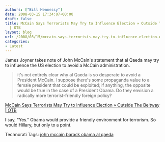 ```yaml
---
authors: ["Bill Hennessy"]
date: 2008-03-15 17:34:07+00:00
draft: false
title: McCain Says Terrorists May Try to Influence Election » Outside The Beltway
  | OTB
layout: blog
url: /2008/03/15/mccain-says-terrorists-may-try-to-influence-election-outside-the-beltway-otb/
categories:
- Latest
---
```


James Joyner takes note of John McCain's statement that al Qaeda may try to influence the US election to avoid a McCain administration. 

 

> it's not entirely clear why al Qaeda is so desperate to avoid a President McCain. I suppose there's some propaganda value to a female president that could be exploited; if anything, the opposite would be true in the case of a President Obama. Do they envision a radically more terrorist-friendly foreign policy?

 

[McCain Says Terrorists May Try to Influence Election » Outside The Beltway | OTB](https://www.outsidethebeltway.com/archives/2008/03/mccain_says_terrorists_may_try_to_influence_election/)

 

 

I say, "Yes." Obama would provide a friendly environment for terrorism. So would Hillary, but only to a point.

 

 

Technorati Tags: [john mccain](https://technorati.com/tags/john%20mccain),[barack obama](https://technorati.com/tags/barack%20obama),[al qaeda](https://technorati.com/tags/al%20qaeda)
